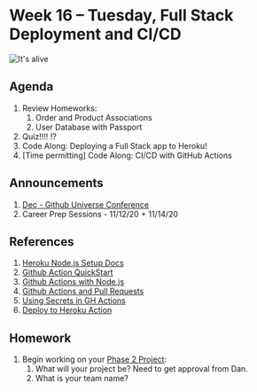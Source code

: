 # Week 16 – Tuesday, Full Stack Deployment and CI/CD

![It's alive](https://media.giphy.com/media/3oEjI6hkw6nbYNQkz6/giphy.gif)

## Agenda
1. Review Homeworks: 
    1. Order and Product Associations
    1. User Database with Passport
1. Quiz!!!! ⁉️
1. Code Along: Deploying a Full Stack app to Heroku!
1. [Time permitting] Code Along: CI/CD with GitHub Actions

## Announcements
1. [Dec - Github Universe Conference](https://githubuniverse.com/)
1. Career Prep Sessions - 11/12/20 + 11/14/20

## References
1. [Heroku Node.js Setup Docs](https://devcenter.heroku.com/articles/getting-started-with-nodejs)
1. [Github Action QuickStart](https://docs.github.com/en/free-pro-team@latest/actions/quickstart)
1. [Github Actions with Node.js](https://docs.github.com/en/free-pro-team@latest/actions/guides/building-and-testing-nodejs)
1. [Github Actions and Pull Requests](https://docs.github.com/en/free-pro-team@latest/github/administering-a-repository/enabling-required-status-checks)
1. [Using Secrets in GH Actions](https://docs.github.com/en/free-pro-team@latest/actions/reference/encrypted-secrets)
1. [Deploy to Heroku Action](https://github.com/marketplace/actions/deploy-to-heroku)

## Homework
1. Begin working on your [Phase 2 Project](../phase2_project/README.md):
    1. What will your project be? Need to get approval from Dan.
    1. What is your team name?
